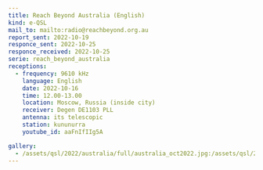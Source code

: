 ```yaml
---
title: Reach Beyond Australia (English)
kind: e-QSL
mail_to: mailto:radio@reachbeyond.org.au
report_sent: 2022-10-19
responce_sent: 2022-10-25
responce_received: 2022-10-25
serie: reach_beyond_australia
receptions:
  - frequency: 9610 kHz
    language: English
    date: 2022-10-16
    time: 12.00-13.00
    location: Moscow, Russia (inside city)
    receiver: Degen DE1103 PLL
    antenna: its telescopic
    station: kununurra
    youtube_id: aaFnIfIIg5A

gallery:
  - /assets/qsl/2022/australia/full/australia_oct2022.jpg:/assets/qsl/2022/australia/small/australia_oct2022.jpg
---
```


